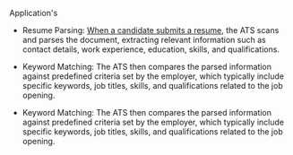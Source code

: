 Application's 
- Resume Parsing: [When a candidate submits a resume](), the ATS scans and parses the document, extracting relevant information such as contact details, work experience, education, skills, and qualifications.

- Keyword Matching: The ATS then compares the parsed information against predefined criteria set by the employer, which typically include specific keywords, job titles, skills, and qualifications related to the job opening.


- Keyword Matching: The ATS then compares the parsed information against predefined criteria set by the employer, which typically include specific keywords, job titles, skills, and qualifications related to the job opening.

